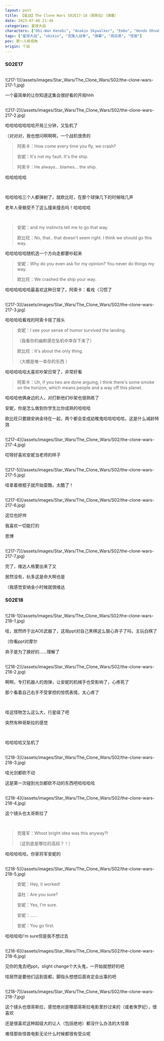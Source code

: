 ```yaml
---
layout: post
title: 【星战】The Clone Wars S02E17-18（哥斯拉）（弹幕）
date: 2023-07-06 21:49
categories: 星球大战
characters: ["Obi-Wan Kenobi", "Anakin Skywalker", "Embo", "Hondo Ohnaka"]
tags: ["星球大战", "obikin", "克隆人战争", "弹幕", "观后感", "怪兽"]
pov: 第一人称视角
origin: 个站
---
```


### S02E17

<br>
![217-1](/assets/images/Star_Wars/The_Clone_Wars/S02/the-clone-wars-217-1.jpg)

一个最简单的让你知道这集会很好看的开局hhh

<br>
![217-2](/assets/images/Star_Wars/The_Clone_Wars/S02/the-clone-wars-217-2.jpg)

哈哈哈哈哈哈哈开局三分钟，又坠机了

（对对对，我也想问啊啊啊，一个战机很贵的

> 阿索卡：How come every time you fly, we crash?
>
> 安妮：It's not my fault. It's the ship.
>
> 阿索卡：He always... blames... the ship.

哈哈哈哈哈

<br>

哈哈哈哈三个人都弹射了，就欧比旺，在那个球弹几下的时候喘几声

老年人骨骼受不了这么撞来撞去吗！哈哈哈哈

<br>

> 安妮：and my instincts tell me to go that way.
>
> 欧比旺：No, that.. that doesn't seem right. I think we should go this way.

哈哈哈哈哈随机选一个方向走都要吵起来

> 安妮：Why do you even ask for my opinion? You never do things my way.
>
> 欧比旺：We crashed the ship your way.

哈哈哈哈哈哈最喜欢这种日常了，阿索卡：看戏（习惯了

<br>
![217-3](/assets/images/Star_Wars/The_Clone_Wars/S02/the-clone-wars-217-3.jpg)

哈哈哈哈看戏的阿索卡摇了摇头

> 安妮：I see your sense of humor survived the landing.
>
> （我看你的幽默感在坠机中幸存下来了）
>
> 欧比旺：It's about the only thing.
>
> （大概是唯一幸存的东西 ）

哈哈哈哈哈太喜欢吵架日常了，非常好看

> 阿索卡：Uh, if you two are done arguing, I think there's some smoke on the horizon, which means people and a way off this planet.

哈哈哈他俩身边的人，对打断他们吵架也很熟练了

安妮，你是怎么做到你学生比你成熟的哈哈哈

欧比旺只要跟安纳金待在一起，两个都会变成幼稚鬼哈哈哈哈哈，这是什么减龄特效

<br>
![217-4](/assets/images/Star_Wars/The_Clone_Wars/S02/the-clone-wars-217-4.jpg)

哎呀好喜欢安妮当老师的样子

<br>
![217-5](/assets/images/Star_Wars/The_Clone_Wars/S02/the-clone-wars-217-5.jpg)

哇拿着根棍子就开始耍酷，太酷了！

<br>
![217-6](/assets/images/Star_Wars/The_Clone_Wars/S02/the-clone-wars-217-6.jpg)

这位也好帅

我喜欢一切能打的

恩博

<br>
![217-7](/assets/images/Star_Wars/The_Clone_Wars/S02/the-clone-wars-217-7.jpg)

完了，维达人格要出来了又

居然没有，杭多这是命大啊也是

（我感觉安纳金小时候就很维达

### S02E18

<br>
![218-1](/assets/images/Star_Wars/The_Clone_Wars/S02/the-clone-wars-218-1.jpg)

哇，居然终于出AOE武器了，这局ppt对自己黑棋这么狠心弃子了吗，主玩白棋了

（你看ppt对摩尔

弃子是为了换好的……理解了

<br>
![218-2](/assets/images/Star_Wars/The_Clone_Wars/S02/the-clone-wars-218-2.jpg)

啊啊，专打机器人的炮弹，让安妮的机械手也受影响了，心疼死了

那个看着自己右手不受掌控的惊慌表情，太心疼了

<br>

哇这怪物怎么这么大，行星级了吧

突然有种哥斯拉的感觉

<br>

哈哈哈哈又坠机了

<br>
![218-3](/assets/images/Star_Wars/The_Clone_Wars/S02/the-clone-wars-218-3.jpg)

哇光剑都砍不动

这是第一次碰到光剑都砍不动的东西吧哈哈哈哈

<br>
![218-4](/assets/images/Star_Wars/The_Clone_Wars/S02/the-clone-wars-218-4.jpg)

这个镜头也太哥斯拉了

<br>

> 克隆军：Whost bright idea was this anyway?!
>
> （这到底是哪位的高招？！）

哈哈哈哈哈，你家将军安妮的

<br>
![218-5](/assets/images/Star_Wars/The_Clone_Wars/S02/the-clone-wars-218-5.jpg)

> 安妮：Hey, it worked!
>
> 温杜：Are you sure?
>
> 安妮：Yes, I'm sure.
>
> 安妮：……
>
> 安妮：You go first.

哈哈哈哈I'm sure但是我不想过去

<br>
![218-6](/assets/images/Star_Wars/The_Clone_Wars/S02/the-clone-wars-218-6.jpg)

见你的鬼去吧ppt，slight change个大头鬼，一开始就想好的吧

哇居然是要他们运到首都，脚指头想想后面肯定会出事的吧

<br>
![218-7](/assets/images/Star_Wars/The_Clone_Wars/S02/the-clone-wars-218-7.jpg)

这个镜头也很哥斯拉，感觉绝对是哪部哥斯拉电影里抄过来的（或者侏罗纪），很喜欢

还是很喜欢这种超级大的让人（包括绝地）都没什么办法的大怪兽

难怪那些怪兽电影无论什么时候都很有受众呢
